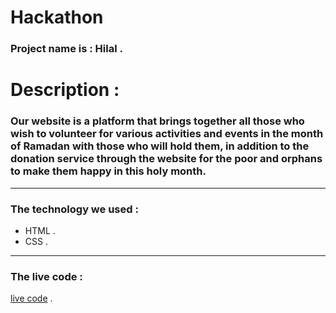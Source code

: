 # Hackathon


### Project name is : Hilal .

# Description :

### Our website is a platform that brings together all those who wish to volunteer for various activities and events in the month of Ramadan with those who will hold them, in addition to the donation service through the website for the poor and orphans to make them happy in this holy month.

- - - - - - - - - - - - - 

### The technology we used :

+ HTML .
+ CSS .

- - - - - - - - - - - - - 

### The live code :

[live code](https://razan-aboushi.github.io/HilalProject/) .
